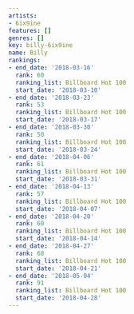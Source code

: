 ```yaml
---
artists:
- 6ix9ine
features: []
genres: []
key: billy-6ix9ine
name: Billy
rankings:
- end_date: '2018-03-16'
  rank: 60
  ranking_list: Billboard Hot 100
  start_date: '2018-03-10'
- end_date: '2018-03-23'
  rank: 53
  ranking_list: Billboard Hot 100
  start_date: '2018-03-17'
- end_date: '2018-03-30'
  rank: 50
  ranking_list: Billboard Hot 100
  start_date: '2018-03-24'
- end_date: '2018-04-06'
  rank: 61
  ranking_list: Billboard Hot 100
  start_date: '2018-03-31'
- end_date: '2018-04-13'
  rank: 57
  ranking_list: Billboard Hot 100
  start_date: '2018-04-07'
- end_date: '2018-04-20'
  rank: 60
  ranking_list: Billboard Hot 100
  start_date: '2018-04-14'
- end_date: '2018-04-27'
  rank: 68
  ranking_list: Billboard Hot 100
  start_date: '2018-04-21'
- end_date: '2018-05-04'
  rank: 91
  ranking_list: Billboard Hot 100
  start_date: '2018-04-28'
---
```


